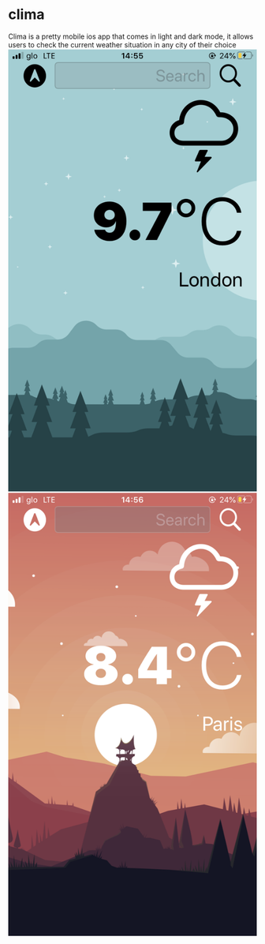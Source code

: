 # clima
Clima is a pretty mobile ios app that comes in light and dark mode, it allows users to check the current weather situation in any city of their choice
![alt text](https://raw.githubusercontent.com/Akinbode99/clima/master/Documentation/IMG_4937.PNG)
![alt text](https://github.com/Akinbode99/clima/blob/master/Documentation/IMG_4938.PNG?raw=true)
